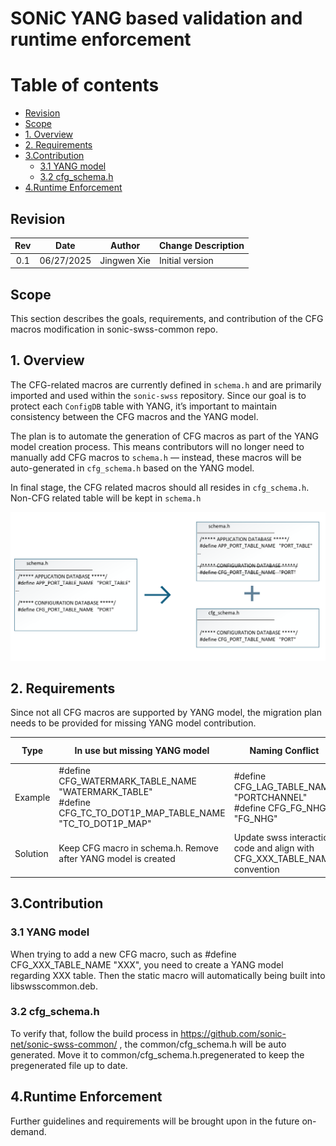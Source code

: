 
# SONiC YANG based validation and runtime enforcement

# Table of contents

- [Revision](#revision)
- [Scope](#scope)
- [1. Overview](#1-overview)
- [2. Requirements](#2-requirements)
- [3.Contribution](#3contribution)
   * [3.1 YANG model](#31-yang-model)
   * [3.2 cfg_schema.h](#32-cfg_schemah)
- [4.Runtime Enforcement](#4runtime-enforcement)

## Revision

| Rev |     Date    |       Author       | Change Description                |
|:---:|:-----------:|:------------------:|-----------------------------------|
| 0.1 |  06/27/2025 |   Jingwen Xie      | Initial version                   |

## Scope

This section describes the goals, requirements, and contribution of the CFG macros modification in sonic-swss-common repo.


## 1. Overview


The CFG-related macros are currently defined in `schema.h` and are primarily imported and used within the `sonic-swss` repository. Since our goal is to protect each `ConfigDB` table with YANG, it’s important to maintain consistency between the CFG macros and the YANG model.

The plan is to automate the generation of CFG macros as part of the YANG model creation process. This means contributors will no longer need to manually add CFG macros to `schema.h` — instead, these macros will be auto-generated in `cfg_schema.h` based on the YANG model.

In final stage, the CFG related macros should all resides in `cfg_schema.h`. Non-CFG related table will be kept in `schema.h`

<img src="./schema_structure.png" style="zoom:100%;" />


## 2. Requirements

Since not all CFG macros are supported by YANG model, the migration plan needs to be provided for missing YANG model contribution.

| Type    | In use but missing YANG model | Naming Conflict | No use and no YANG model |
|---------|-------------------------------|-----------------|--------------------------|
| Example | #define CFG_WATERMARK_TABLE_NAME "WATERMARK_TABLE" <br> #define CFG_TC_TO_DOT1P_MAP_TABLE_NAME "TC_TO_DOT1P_MAP"| #define CFG_LAG_TABLE_NAME "PORTCHANNEL" <br> #define CFG_FG_NHG "FG_NHG" | #define CFG_SAG_TABLE_NAME "SAG" <br> #define CFG_SWITCH_TABLE_NAME "SWITCH"
| Solution| Keep CFG macro in schema.h. Remove after YANG model is created | Update swss interaction code and align with CFG_XXX_TABLE_NAME convention | Remove in schema.h header file

## 3.Contribution

### 3.1 YANG model

When trying to add a new CFG macro, such as #define CFG_XXX_TABLE_NAME "XXX", you need to create a YANG model regarding XXX table. Then the static macro will automatically being built into libswsscommon.deb. 


### 3.2 cfg_schema.h

To verify that, follow the build process in https://github.com/sonic-net/sonic-swss-common/ , the common/cfg_schema.h will be auto generated. Move it to common/cfg_schema.h.pregenerated to keep the pregenerated file up to date.

## 4.Runtime Enforcement
Further guidelines and requirements will be brought upon in the future on-demand.
